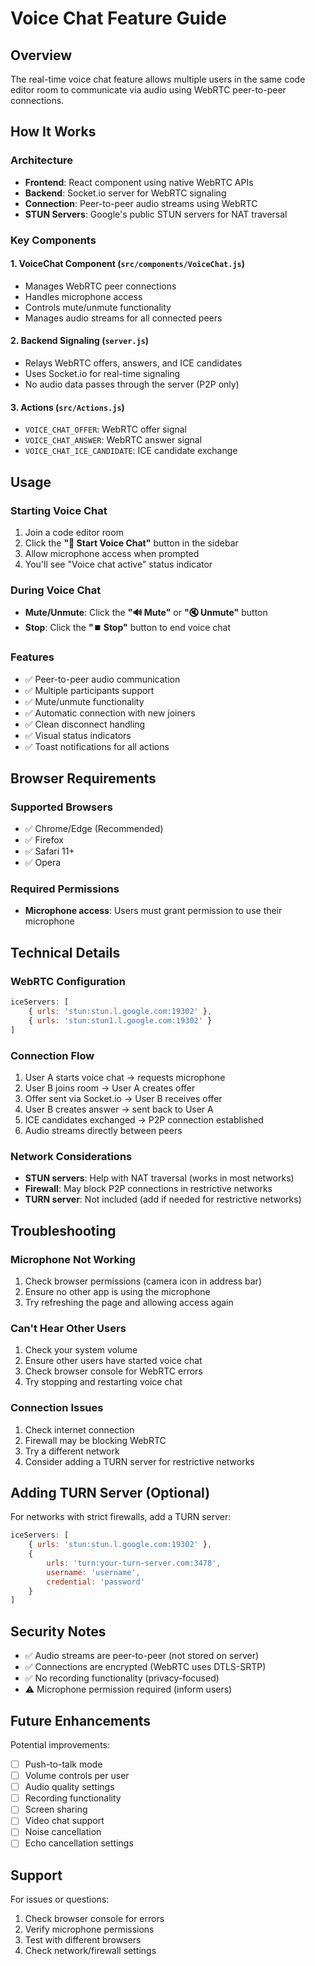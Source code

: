 # Voice Chat Feature Guide

## Overview
The real-time voice chat feature allows multiple users in the same code editor room to communicate via audio using WebRTC peer-to-peer connections.

## How It Works

### Architecture
- **Frontend**: React component using native WebRTC APIs
- **Backend**: Socket.io server for WebRTC signaling
- **Connection**: Peer-to-peer audio streams using WebRTC
- **STUN Servers**: Google's public STUN servers for NAT traversal

### Key Components

#### 1. VoiceChat Component (`src/components/VoiceChat.js`)
- Manages WebRTC peer connections
- Handles microphone access
- Controls mute/unmute functionality
- Manages audio streams for all connected peers

#### 2. Backend Signaling (`server.js`)
- Relays WebRTC offers, answers, and ICE candidates
- Uses Socket.io for real-time signaling
- No audio data passes through the server (P2P only)

#### 3. Actions (`src/Actions.js`)
- `VOICE_CHAT_OFFER`: WebRTC offer signal
- `VOICE_CHAT_ANSWER`: WebRTC answer signal
- `VOICE_CHAT_ICE_CANDIDATE`: ICE candidate exchange

## Usage

### Starting Voice Chat
1. Join a code editor room
2. Click the **"🎤 Start Voice Chat"** button in the sidebar
3. Allow microphone access when prompted
4. You'll see "Voice chat active" status indicator

### During Voice Chat
- **Mute/Unmute**: Click the **"🔊 Mute"** or **"🔇 Unmute"** button
- **Stop**: Click the **"⏹️ Stop"** button to end voice chat

### Features
- ✅ Peer-to-peer audio communication
- ✅ Multiple participants support
- ✅ Mute/unmute functionality
- ✅ Automatic connection with new joiners
- ✅ Clean disconnect handling
- ✅ Visual status indicators
- ✅ Toast notifications for all actions

## Browser Requirements

### Supported Browsers
- ✅ Chrome/Edge (Recommended)
- ✅ Firefox
- ✅ Safari 11+
- ✅ Opera

### Required Permissions
- **Microphone access**: Users must grant permission to use their microphone

## Technical Details

### WebRTC Configuration
```javascript
iceServers: [
    { urls: 'stun:stun.l.google.com:19302' },
    { urls: 'stun:stun1.l.google.com:19302' }
]
```

### Connection Flow
1. User A starts voice chat → requests microphone
2. User B joins room → User A creates offer
3. Offer sent via Socket.io → User B receives offer
4. User B creates answer → sent back to User A
5. ICE candidates exchanged → P2P connection established
6. Audio streams directly between peers

### Network Considerations
- **STUN servers**: Help with NAT traversal (works in most networks)
- **Firewall**: May block P2P connections in restrictive networks
- **TURN server**: Not included (add if needed for restrictive networks)

## Troubleshooting

### Microphone Not Working
1. Check browser permissions (camera icon in address bar)
2. Ensure no other app is using the microphone
3. Try refreshing the page and allowing access again

### Can't Hear Other Users
1. Check your system volume
2. Ensure other users have started voice chat
3. Check browser console for WebRTC errors
4. Try stopping and restarting voice chat

### Connection Issues
1. Check internet connection
2. Firewall may be blocking WebRTC
3. Try a different network
4. Consider adding a TURN server for restrictive networks

## Adding TURN Server (Optional)

For networks with strict firewalls, add a TURN server:

```javascript
iceServers: [
    { urls: 'stun:stun.l.google.com:19302' },
    {
        urls: 'turn:your-turn-server.com:3478',
        username: 'username',
        credential: 'password'
    }
]
```

## Security Notes

- ✅ Audio streams are peer-to-peer (not stored on server)
- ✅ Connections are encrypted (WebRTC uses DTLS-SRTP)
- ✅ No recording functionality (privacy-focused)
- ⚠️ Microphone permission required (inform users)

## Future Enhancements

Potential improvements:
- [ ] Push-to-talk mode
- [ ] Volume controls per user
- [ ] Audio quality settings
- [ ] Recording functionality
- [ ] Screen sharing
- [ ] Video chat support
- [ ] Noise cancellation
- [ ] Echo cancellation settings

## Support

For issues or questions:
1. Check browser console for errors
2. Verify microphone permissions
3. Test with different browsers
4. Check network/firewall settings

